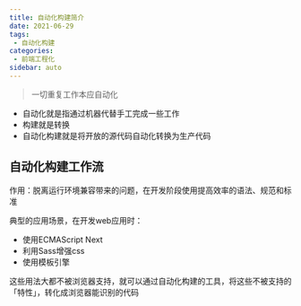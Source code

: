 ```yaml
---
title: 自动化构建简介
date: 2021-06-29
tags:
 - 自动化构建
categories:
 - 前端工程化
sidebar: auto
---
```


> 一切重复工作本应自动化

- 自动化就是指通过机器代替手工完成一些工作
- 构建就是转换
- 自动化构建就是将开放的源代码自动化转换为生产代码

## 自动化构建工作流

作用：脱离运行环境兼容带来的问题，在开发阶段使用提高效率的语法、规范和标准

典型的应用场景，在开发web应用时：
- 使用ECMAScript Next
- 利用Sass增强css
- 使用模板引擎

这些用法大都不被浏览器支持，就可以通过自动化构建的工具，将这些不被支持的「特性」，转化成浏览器能识别的代码